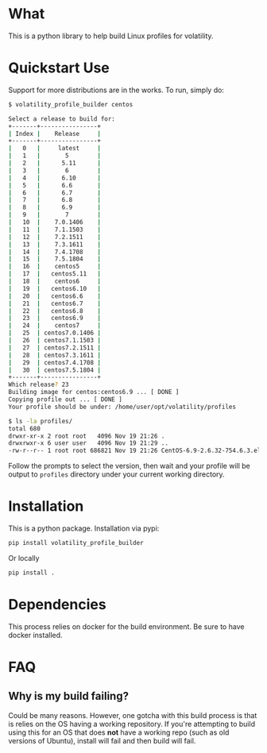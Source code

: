 # What
This is a python library to help build Linux profiles for volatility.

# Quickstart Use
Support for more distributions are in the works. To run, simply do:

```bash
$ volatility_profile_builder centos

Select a release to build for:
+-------+----------------+
| Index |    Release     |
+-------+----------------+
|   0   |     latest     |
|   1   |       5        |
|   2   |      5.11      |
|   3   |       6        |
|   4   |      6.10      |
|   5   |      6.6       |
|   6   |      6.7       |
|   7   |      6.8       |
|   8   |      6.9       |
|   9   |       7        |
|   10  |    7.0.1406    |
|   11  |    7.1.1503    |
|   12  |    7.2.1511    |
|   13  |    7.3.1611    |
|   14  |    7.4.1708    |
|   15  |    7.5.1804    |
|   16  |    centos5     |
|   17  |   centos5.11   |
|   18  |    centos6     |
|   19  |   centos6.10   |
|   20  |   centos6.6    |
|   21  |   centos6.7    |
|   22  |   centos6.8    |
|   23  |   centos6.9    |
|   24  |    centos7     |
|   25  | centos7.0.1406 |
|   26  | centos7.1.1503 |
|   27  | centos7.2.1511 |
|   28  | centos7.3.1611 |
|   29  | centos7.4.1708 |
|   30  | centos7.5.1804 |
+-------+----------------+
Which release? 23
Building image for centos:centos6.9 ... [ DONE ]
Copying profile out ... [ DONE ]
Your profile should be under: /home/user/opt/volatility/profiles

$ ls -la profiles/
total 680
drwxr-xr-x 2 root root   4096 Nov 19 21:26 .
drwxrwxr-x 6 user user   4096 Nov 19 21:29 ..
-rw-r--r-- 1 root root 686821 Nov 19 21:26 CentOS-6.9-2.6.32-754.6.3.el6.x86_64.zip
```

Follow the prompts to select the version, then wait and your profile will be output to `profiles` directory under your current working directory.

# Installation
This is a python package. Installation via pypi:

```bash
pip install volatility_profile_builder
```

Or locally

```bash
pip install .
```

# Dependencies
This process relies on docker for the build environment. Be sure to have docker installed.

# FAQ
## Why is my build failing?
Could be many reasons. However, one gotcha with this build process is that is relies on the OS having a working repository. If you're attempting to build using this for an OS that does __not__ have a working repo (such as old versions of Ubuntu), install will fail and then build will fail.
